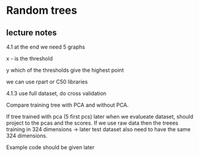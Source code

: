 # Random trees

## lecture notes



4.1 at the end we need 5 graphs

x - is the threshold

y which of the thresholds give the highest point

we can use rpart or C50 libraries


4.1.3 use full dataset, do cross validation

Compare training tree with PCA and without PCA.

If tree trained with pca (5 first pcs) later when we evalueate dataset, should project to the pcas and the scores. If we use raw data then the treees training in 324 dimensions -> later test dataset also need to have the same 324 dimensions.


Example code should be given later
